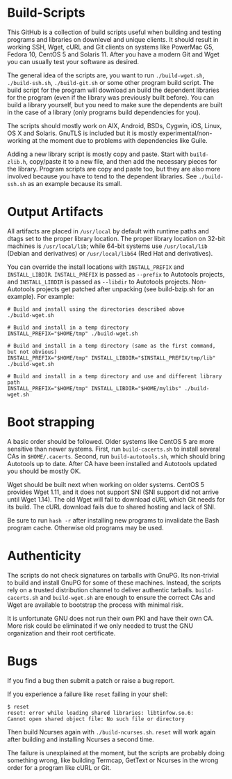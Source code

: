 # Build-Scripts
This GitHub is a collection of build scripts useful when building and testing programs and libraries on downlevel and unique clients. It should result in working SSH, Wget, cURL and Git clients on systems like PowerMac G5, Fedora 10, CentOS 5 and Solaris 11. After you have a modern Git and Wget you can usually test your software as desired.

The general idea of the scripts are, you want to run `./build-wget.sh`, `./build-ssh.sh`, `./build-git.sh` or some other program build script. The build script for the program will download an build the dependent libraries for the program (even if the library was previously built before). You can build a library yourself, but you need to make sure the dependents are built in the case of a library (only programs build dependencies for you).

The scripts should mostly work on AIX, Android, BSDs, Cygwin, iOS, Linux, OS X and Solaris. GnuTLS is included but it is mostly experimental/non-working at the moment due to problems with dependencies like Guile.

Adding a new library script is mostly copy and paste. Start with `build-zlib.h`, copy/paste it to a new file, and then add the necessary pieces for the library. Program scripts are copy and paste too, but they are also more involved because you have to tend to the dependent libraries. See `./build-ssh.sh` as an example because its small.

# Output Artifacts
All artifacts are placed in `/usr/local` by default with runtime paths and dtags set to the proper library location. The proper library location on 32-bit machines is `/usr/local/lib`; while 64-bit systems use `/usr/local/lib` (Debian and derivatives) or `/usr/local/lib64` (Red Hat and derivatives).

You can override the install locations with `INSTALL_PREFIX` and `INSTALL_LIBDIR`. `INSTALL_PREFIX` is passed as `--prefix` to Autotools projects, and `INSTALL_LIBDIR` is passed as `--libdir` to Autotools projects. Non-Autotools projects get patched after unpacking (see build-bzip.sh for an example). For example:

```
# Build and install using the directories described above
./build-wget.sh

# Build and install in a temp directory
INSTALL_PREFIX="$HOME/tmp" ./build-wget.sh

# Build and install in a temp directory (same as the first command, but not obvious)
INSTALL_PREFIX="$HOME/tmp" INSTALL_LIBDIR="$INSTALL_PREFIX/tmp/lib" ./build-wget.sh

# Build and install in a temp directory and use and different library path
INSTALL_PREFIX="$HOME/tmp" INSTALL_LIBDIR="$HOME/mylibs" ./build-wget.sh
```

# Boot strapping
A basic order should be followed. Older systems like CentOS 5 are more sensitive than newer systems. First, run `build-cacerts.sh` to install several CAs in `$HOME/.cacerts`. Second, run `build-autotools.sh`, which should bring Autotools up to date. After CA have been installed and Autotools updated you should be mostly OK.

Wget should be built next when working on older systems. CentOS 5 provides Wget 1.11, and it does not support SNI (SNI support did not arrive until Wget 1.14). The old Wget will fail to download cURL which Git needs for its build. The cURL download fails due to shared hosting and lack of SNI.

Be sure to run `hash -r` after installing new programs to invalidate the Bash program cache. Otherwise old programs may be used.

# Authenticity
The scripts do not check signatures on tarballs with GnuPG. Its non-trivial to build and install GnuPG for some of these machines. Instead, the scripts rely on a trusted distribution channel to deliver authentic tarballs. `build-cacerts.sh` and `build-wget.sh` are enough to ensure the correct CAs and Wget are available to bootstrap the process with minimal risk.

It is unfortunate GNU does not run their own PKI and have their own CA. More risk could be eliminated if we only needed to trust the GNU organization and their root certificate.

# Bugs

If you find a bug then submit a patch or raise a bug report.

If you experience a failure like `reset` failing in your shell:

```
$ reset
reset: error while loading shared libraries: libtinfow.so.6:
Cannot open shared object file: No such file or directory
```

Then build Ncurses again with `./build-ncurses.sh`. `reset` will work again after building and installing Ncurses a second time.

The failure is unexplained at the moment, but the scripts are probably doing something wrong, like building Termcap, GetText or Ncurses in the wrong order for a program like cURL or Git.
